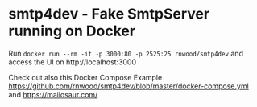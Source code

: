 # smtp4dev - Fake SmtpServer running on Docker 

Run `docker run --rm -it -p 3000:80 -p 2525:25 rnwood/smtp4dev` and access the UI on http://localhost:3000

Check out also this Docker Compose Example https://github.com/rnwood/smtp4dev/blob/master/docker-compose.yml and https://mailosaur.com/
